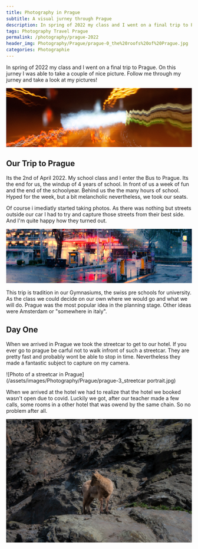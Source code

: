 ```yaml
---
title: Photography in Prague
subtitle: A visual jurney through Prague
description: In spring of 2022 my class and I went on a final trip to Prague. On this jurney I was able to take a couple of nice picture. Follow me through my jurney and take a look at my pictures!
tags: Photography Travel Prague
permalink: /photography/prague-2022
header_img: Photography/Prague/prague-0_the%20roofs%20of%20Prague.jpg
categories: Photographie
---
```

In spring of 2022 my class and I went on a final trip to Prague. On this jurney I was able to take a couple of nice picture. Follow me through my jurney and take a look at my pictures!

![Stylized Photo from the view of a Bus onto the Highway](/assets/images/Photography/Prague/Prague-1_getting%20there.jpg)
## Our Trip to Prague
Its the 2nd of April 2022. My school class and I enter the Bus to Prague. Its the end for us, the windup of 4 years of school. In front of us a week of fun and the end of the schoolyear. Behind us the the many hours of school. Hyped for the week, but a bit melancholic nevertheless, we took our seats.

Of course i imediatly started taking photos. As there was nothing but streets outside our car I had to try and capture those streets from their best side. And I'm quite happy how they turned out.

![Stylized Photo of a Zürich car parking](/assets/images/Photography/Prague/prague-2_car%20parking.jpg)

This trip is tradition in our Gymnasiums, the swiss pre schools for university. As the class we could decide on our own where we would go and what we will do. Prague was the most popular idea in the planning stage. Other ideas were Amsterdam or "somewhere in italy".

## Day One

When we arrived in Prague we took the streetcar to get to our hotel. If you ever go to prague be carful not to walk infront of such a streetcar. They are pretty fast and probably wont be able to stop in time. Nevertheless they made a fantastic subject to capture on my camera.

![Photo of a streetcar in Prague](/assets/images/Photography/Prague/prague-3_streetcar portrait.jpg)

When we arrived at the hotel we had to realize that the hotel we booked wasn't open due to covid. Luckily we got, after our teacher made a few calls, some rooms in a other hotel that was owend by the same chain. So no problem after all.

![Animal at the zoo of prague](/assets/images/Photography/Prague/prague-4_animal%20at%20the%20zoo.jpg)

